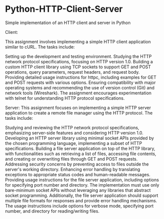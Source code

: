 # Python-HTTP-Client-Server
Simple implementation of an HTTP client and server in Python


Client:

This assignment involves implementing a simple HTTP client application similar to cURL. The tasks include:

Setting up the development and testing environment.
Studying the HTTP network protocol specifications, focusing on HTTP version 1.0.
Building a custom HTTP client library using TCP sockets to support GET and POST operations, query parameters, request headers, and request body.
Providing detailed usage instructions for httpc, including examples for GET and POST requests with various options.
Ensuring compatibility with major operating systems and recommending the use of version control (Git) and network tools (Wireshark).
The assignment encourages experimentation with telnet for understanding HTTP protocol specifications. 

Server:
This assignment focuses on implementing a simple HTTP server application to create a remote file manager using the HTTP protocol. The tasks include:

Studying and reviewing the HTTP network protocol specifications, emphasizing server-side features and considering HTTP version 1.0.
Developing an HTTP server library using minimal socket APIs provided by the chosen programming language, implementing a subset of HTTP specifications.
Building a file server application on top of the HTTP library, with functionalities such as retrieving a list of files, accessing file contents, and creating or overwriting files through GET and POST requests.
Addressing security concerns by preventing access to files outside the server's working directory.
Enhancing error handling by translating exceptions to appropriate status codes and human-readable messages.
Providing usage instructions for the file server application, including options for specifying port number and directory.
The implementation must use only bare-minimum socket APIs without leveraging any libraries that abstract socket programming. Additionally, the file server application should support multiple file formats for responses and provide error handling mechanisms. The usage instructions include options for verbose mode, specifying port number, and directory for reading/writing files.



